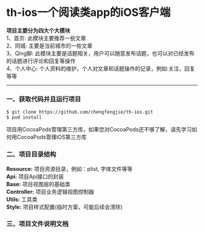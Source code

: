 # th-ios一个阅读类app的iOS客户端

**项目主要分为四大个大模块**      
1、首页: 此模块主要推荐一些文章   
2、同城: 主要是当前城市的一些文章   
3、Qing聊: 此模块主要是话题相关，用户可以随意发布话题，也可以对已经发布的话题进行评论和回复等操作   
4、个人中心: 个人资料的维护，个人对文章和话题操作的记录，例如:关注，回复等等    

---

### 一、获取代码并且运行项目

```
$ git clone https://github.com/chengfengjie/th-ios.git
$ pod install
```

项目用CocoaPods管理第三方库，如果您对CocoaPods还不够了解，请先学习如何用CocoaPods管理iOS第三方库

### 二、项目目录结构

**Resource:** 项目资源目录，例如：plist, 字体文件等等  
**Api:** 项目Api接口的封装  
**Base:** 项目视图层的基础类  
**Controller:** 项目业务逻辑视图控制器  
**Utils:** 工具类    
**Style:** 项目样式配置(临时方案，可能后续会清除)   

### 三、项目文件说明文档

